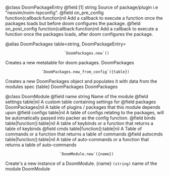 @class DoomPackageEntry
@field [1] string Source of package/plugin i.e "neovim/nvim-lspconfig".
@field on_pre_config function(callback:function)nil Add a callback to execute a function once the packages loads but before doom configures the package.
@field on_post_config function(callback:function)nil Add a callback to execute a function once the packages loads, after doom configures the package.

@alias DoomPackages table<string, DoomPackageEntry>

                              `DoomPackages.new`()
Creates a new metatable for doom packages.
DoomPackages

                    `DoomPackages.new_from_config`({table})
Creates a new DoomPackages object and populates it with data from the modules spec
{table} DoomPackages
DoomPackages

@class DoomModule
@field name string Name of the module
@field settings table|nil A custom table containing settings for
@field packages DoomPackages|nil A table of plugins / packages that this module depends upon
@field configs table|nil A table of configs relating to the packages, will be automatically passed into packer as the config function.
@field binds table|function():table|nil A table of keybinds or a function that returns a table of keybinds
@field cmds table|function():table|nil A Table of commands or a function that returns a table of commands
@field autocmds table|function():table|nil A table of auto-commands or a function that returns a table of auto-commands

                            `DoomModule.new`({name})
Create's a new instance of a DoomModule.
{name} `(string)` name of the module
DoomModule
